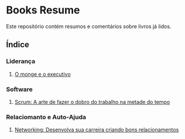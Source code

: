 # Books Resume

Este repositório contém resumos e comentários sobre livros já lidos.

## Índice

### Liderança

1. [O monge e o executivo](/books/monge-executivo.md)

### Software
   
1. [Scrum: A arte de fazer o dobro do trabalho na metade do tempo](/books/scrum-arte-fazer-dobro-trabalho-metada-tempo.md)
   
### Relaciomanto e Auto-Ajuda

1. [Networking: Desenvolva sua carreira criando bons relacionamentos](/books/networking-desenvolva-sua-carreira-criando-bons-relacionamentos.md)
<!--stackedit_data:
eyJoaXN0b3J5IjpbLTExOTU0MjIzMjFdfQ==
-->